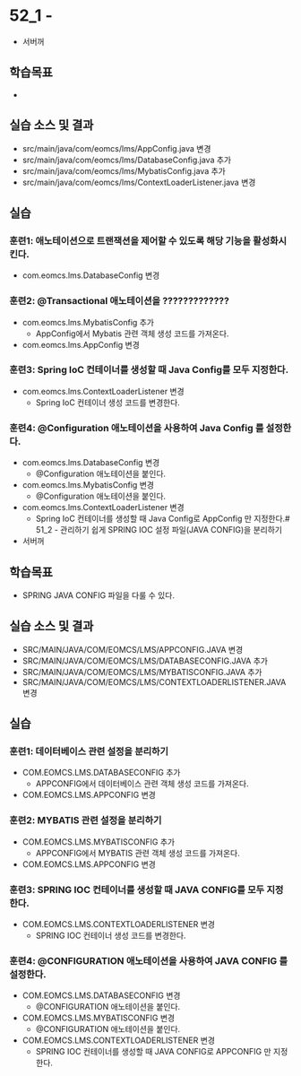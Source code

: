 # 52_1 -  
- 서버꺼

## 학습목표

- 

## 실습 소스 및 결과

- src/main/java/com/eomcs/lms/AppConfig.java 변경
- src/main/java/com/eomcs/lms/DatabaseConfig.java 추가
- src/main/java/com/eomcs/lms/MybatisConfig.java 추가
- src/main/java/com/eomcs/lms/ContextLoaderListener.java 변경

## 실습  

### 훈련1: 애노테이션으로 트랜잭션을 제어할 수 있도록 해당 기능을 활성화시킨다.

- com.eomcs.lms.DatabaseConfig 변경
  
  
### 훈련2: @Transactional 애노테이션을 ?????????????

- com.eomcs.lms.MybatisConfig 추가
  - AppConfig에서 Mybatis 관련 객체 생성 코드를 가져온다.
- com.eomcs.lms.AppConfig 변경

### 훈련3: Spring IoC 컨테이너를 생성할 때 Java Config를 모두 지정한다.

- com.eomcs.lms.ContextLoaderListener 변경
  - Spring IoC 컨테이너 생성 코드를 변경한다.
  
### 훈련4: @Configuration 애노테이션을 사용하여 Java Config 를 설정한다.

- com.eomcs.lms.DatabaseConfig 변경
  - @Configuration 애노테이션을 붙인다.
- com.eomcs.lms.MybatisConfig 변경
  - @Configuration 애노테이션을 붙인다.
- com.eomcs.lms.ContextLoaderListener 변경
  - Spring IoC 컨테이너를 생성할 때 Java Config로 AppConfig 만 지정한다.# 51_2 - 관리하기 쉽게 SPRING IOC 설정 파일(JAVA CONFIG)을 분리하기
- 서버꺼

## 학습목표

- SPRING JAVA CONFIG 파일을 다룰 수 있다.

## 실습 소스 및 결과

- SRC/MAIN/JAVA/COM/EOMCS/LMS/APPCONFIG.JAVA 변경
- SRC/MAIN/JAVA/COM/EOMCS/LMS/DATABASECONFIG.JAVA 추가
- SRC/MAIN/JAVA/COM/EOMCS/LMS/MYBATISCONFIG.JAVA 추가
- SRC/MAIN/JAVA/COM/EOMCS/LMS/CONTEXTLOADERLISTENER.JAVA 변경

## 실습  

### 훈련1: 데이터베이스 관련 설정을 분리하기

- COM.EOMCS.LMS.DATABASECONFIG 추가
  - APPCONFIG에서 데이터베이스 관련 객체 생성 코드를 가져온다.
- COM.EOMCS.LMS.APPCONFIG 변경
  
### 훈련2: MYBATIS 관련 설정을 분리하기

- COM.EOMCS.LMS.MYBATISCONFIG 추가
  - APPCONFIG에서 MYBATIS 관련 객체 생성 코드를 가져온다.
- COM.EOMCS.LMS.APPCONFIG 변경

### 훈련3: SPRING IOC 컨테이너를 생성할 때 JAVA CONFIG를 모두 지정한다.

- COM.EOMCS.LMS.CONTEXTLOADERLISTENER 변경
  - SPRING IOC 컨테이너 생성 코드를 변경한다.
  
### 훈련4: @CONFIGURATION 애노테이션을 사용하여 JAVA CONFIG 를 설정한다.

- COM.EOMCS.LMS.DATABASECONFIG 변경
  - @CONFIGURATION 애노테이션을 붙인다.
- COM.EOMCS.LMS.MYBATISCONFIG 변경
  - @CONFIGURATION 애노테이션을 붙인다.
- COM.EOMCS.LMS.CONTEXTLOADERLISTENER 변경
  - SPRING IOC 컨테이너를 생성할 때 JAVA CONFIG로 APPCONFIG 만 지정한다.